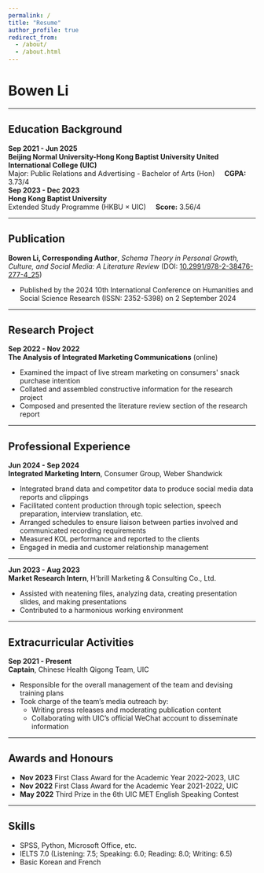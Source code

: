 ```yaml
---
permalink: /
title: "Resume"
author_profile: true
redirect_from: 
  - /about/
  - /about.html
---
```

# Bowen Li
---

## Education Background
**Sep 2021 - Jun 2025**  
**Beijing Normal University-Hong Kong Baptist University United International College (UIC)**  
Major: Public Relations and Advertising - Bachelor of Arts (Hon) &nbsp;&nbsp;&nbsp; **CGPA:** 3.73/4  
**Sep 2023 - Dec 2023**  
**Hong Kong Baptist University**  
Extended Study Programme (HKBU × UIC) &nbsp;&nbsp;&nbsp; **Score:** 3.56/4

---

## Publication
**Bowen Li, Corresponding Author**, *Schema Theory in Personal Growth, Culture, and Social Media: A Literature Review* (DOI: [10.2991/978-2-38476-277-4_25](https://doi.org/10.2991/978-2-38476-277-4_25))  
- Published by the 2024 10th International Conference on Humanities and Social Science Research (ISSN: 2352-5398) on 2 September 2024  

---

## Research Project
**Sep 2022 - Nov 2022**  
**The Analysis of Integrated Marketing Communications** (online)
- Examined the impact of live stream marketing on consumers' snack purchase intention  
- Collated and assembled constructive information for the research project  
- Composed and presented the literature review section of the research report  

---

## Professional Experience
**Jun 2024 - Sep 2024**  
**Integrated Marketing Intern**, Consumer Group, Weber Shandwick  
- Integrated brand data and competitor data to produce social media data reports and clippings  
- Facilitated content production through topic selection, speech preparation, interview translation, etc.  
- Arranged schedules to ensure liaison between parties involved and communicated recording requirements  
- Measured KOL performance and reported to the clients  
- Engaged in media and customer relationship management  

---

**Jun 2023 - Aug 2023**  
**Market Research Intern**, H’brill Marketing & Consulting Co., Ltd.  
- Assisted with neatening files, analyzing data, creating presentation slides, and making presentations  
- Contributed to a harmonious working environment  

---

## Extracurricular Activities
**Sep 2021 - Present**  
**Captain**, Chinese Health Qigong Team, UIC  
- Responsible for the overall management of the team and devising training plans  
- Took charge of the team’s media outreach by:  
  - Writing press releases and moderating publication content  
  - Collaborating with UIC’s official WeChat account to disseminate information  

---

## Awards and Honours
- **Nov 2023** First Class Award for the Academic Year 2022-2023, UIC  
- **Nov 2022** First Class Award for the Academic Year 2021-2022, UIC  
- **May 2022** Third Prize in the 6th UIC MET English Speaking Contest  

---

## Skills
- SPSS, Python, Microsoft Office, etc.  
- IELTS 7.0 (Listening: 7.5; Speaking: 6.0; Reading: 8.0; Writing: 6.5)  
- Basic Korean and French  
